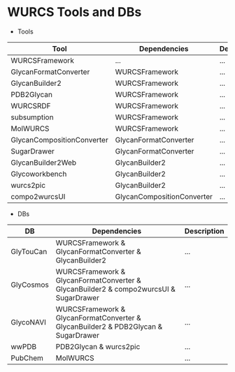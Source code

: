 # WURCS Tools and DBs

* Tools

| Tool | Dependencies | Description |
| ------ | ------ | ------ |
| WURCSFramework | ... | ... |
| GlycanFormatConverter | WURCSFramework | ... |
| GlycanBuilder2 | WURCSFramework | ... |
| PDB2Glycan | WURCSFramework | ... |
| WURCSRDF | WURCSFramework | ... |
| subsumption | WURCSFramework | ... |
| MolWURCS | WURCSFramework | ... |
| GlycanCompositionConverter | GlycanFormatConverter | ... |
| SugarDrawer | GlycanFormatConverter | ... |
| GlycanBuilder2Web | GlycanBuilder2 | ... |
| Glycoworkbench | GlycanBuilder2 | ... |
| wurcs2pic | GlycanBuilder2 | ... |
| compo2wurcsUI | GlycanCompositionConverter | ... |

* DBs

| DB | Dependencies | Description |
| ------ | ------ | ------ |
| GlyTouCan | WURCSFramework & GlycanFormatConverter & GlycanBuilder2 | ... |
| GlyCosmos | WURCSFramework & GlycanFormatConverter & GlycanBuilder2 & compo2wurcsUI & SugarDrawer | ... |
| GlycoNAVI | WURCSFramework & GlycanFormatConverter & GlycanBuilder2 & PDB2Glycan & SugarDrawer | ... |
| wwPDB | PDB2Glycan & wurcs2pic | ... |
| PubChem | MolWURCS | ... |





